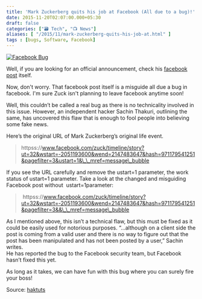 ```yaml
---
title: 'Mark Zuckerberg quits his job at Facebook (All due to a bug)!'
date: 2015-11-20T02:07:00.000+05:30
draft: false
categories: ["🗃️ Tech", "📺 News"]
aliases: [ "/2015/11/mark-zuckerberg-quits-his-job-at.html" ]
tags : [bugs, Software, Facebook]
---
```


  

[![Facebook Bug](https://2.bp.blogspot.com/-r23hhv1Dd8U/Vk4xO7U3EtI/AAAAAAAAC4c/oaO1ChoqO2A/s640/facebook-mark-zuckerberg-leaves-quits-job-bug.jpg "Mark Zuckerberg Left Job at Facebook")](https://2.bp.blogspot.com/-r23hhv1Dd8U/Vk4xO7U3EtI/AAAAAAAAC4c/oaO1ChoqO2A/s1600/facebook-mark-zuckerberg-leaves-quits-job-bug.jpg)

  
Well, if you are looking for an official announcement, check his [facebook post](httpss://www.facebook.com/zuck/timeline/story?ut=32&wstart=-2051193600&wend=2147483647&hash=971179541251&pagefilter=3&&__mref=message_bubble) itself.  
  
Now, don't worry. That facebook post itself is a misguide all due a bug in facebook. I'm sure Zuck isn't planning to leave facebook anytime soon!  
  
Well, this couldn’t be called a real bug as there is no technicality involved in this issue. However, an independent hacker Sachin Thakuri, outlining the same, has uncovered this flaw that is enough to fool people into believing some fake news.  
  
Here’s the original URL of Mark Zuckerberg’s original life event.  
  

> httpss://www.facebook.com/zuck/timeline/story?ut=32&wstart=-2051193600&wend=2147483647&hash=971179541251&pagefilter=3&ustart=1&\_\_mref=message\_bubble

  
If you see the URL carefully and remove the ustart=1 parameter, the work status of ustart=1 parameter. Take a look at the changed and misguiding Facebook post without  ustart=1parameter:  

>  httpss://www.facebook.com/zuck/timeline/story?ut=32&wstart=-2051193600&wend=2147483647&hash=971179541251&pagefilter=3&&\_\_mref=message\_bubble

As I mentioned above, this isn’t a technical flaw, but this must be fixed as it could be easily used for notorious purposes. “…although on a client side the post is coming from a valid user and there is no way to figure out that the post has been manipulated and has not been posted by a user,” Sachin writes.  
He has reported the bug to the Facebook security team, but Facebook hasn’t fixed this yet.  
  
As long as it takes, we can have fun with this bug where you can surely fire your boss!  
  
Source: [haktuts](https://www.haktuts.in/2015/11/mark-zuckerberg-quits-his-job-at-facebook.html)